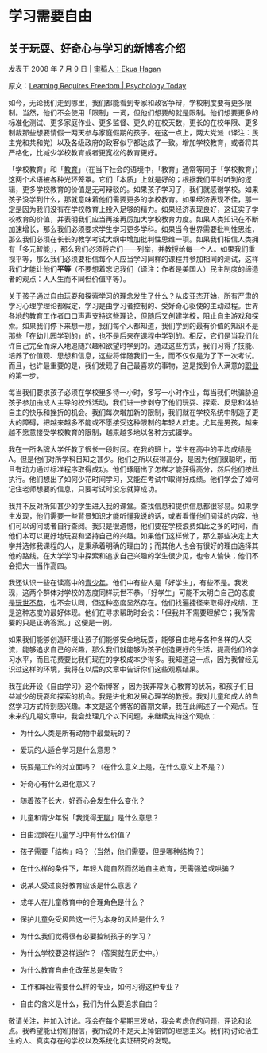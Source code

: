 # 学习需要自由

## 关于玩耍、好奇心与学习的新博客介绍

发表于 2008 年 7 月 9 日 | [审稿人：Ekua Hagan](https://www.psychologytoday.com/us/docs/editorial-process)

原文：[Learning Requires Freedom | Psychology Today](https://www.psychologytoday.com/us/blog/freedom-learn/200807/learning-requires-freedom)

如今，无论我们走到哪里，我们都能看到专家和政客争辩，学校制度要有更多限制。当然，他们不会使用「限制」一词，但他们想要的就是限制。他们想要更多的标准化测试、更多家庭作业、更多监督、更久的在校天数，更长的在校年限、更多制裁那些想要请假一两天参与家庭假期的孩子。在这一点上，两大党派（译注：民主党和共和党）以及各级政府的政客似乎都达成了一致。增加学校教育，或者将其严格化，比减少学校教育或者更宽松的教育更好。

「学校教育」和「[教育](https://www.psychologytoday.com/us/basics/education)」（在当下社会的语境中，「教育」通常等同于「学校教育」）这两个术语被各种光环笼罩。它们「本质」上就是好的；根据我们平时听到的逻辑，更多学校教育的价值是无可辩驳的。如果孩子学习了，我们就感谢学校。如果孩子没学到什么，那就意味着他们需要更多的学校教育。如果经济表现不佳，那一定是因为我们没有在学校教育上投入足够的精力。如果经济表现良好，这证实了学校教育的价值，并表明我们应当再接再厉加大学校教育力度。如果人类知识在不断加速增长，那么我们必须要求学生学习更多学科。如果当今世界需要批判性思维，那么我们必须在长长的教学考试大纲中增加批判性思维一项。如果我们相信人类拥有「多元智能」，那么我们必须将它们一一列举，并教授给每一个人。如果我们重视平等，那么我们必须要相信每个人应当学习同样的课程并参加相同的测试，这样我们才能让他们**平等**（不要想着忘记我们（译注：作者是美国人）民主制度的缔造者的观点：人人生而不同但价值平等）。

关于孩子通过自由玩耍和探索学习的理念发生了什么？从皮亚杰开始，所有严肃的学习心理学理论都假定，学习是由学习者控制的、受好奇心驱使的主动过程。世界各地的教育工作者口口声声支持这些理论，但随后又创建学校，阻止自主游戏和探索。如果我们停下来想一想，我们每个人都知道，我们学到的最有价值的知识不是那些「在幼儿园学到的」的，也不是后来在课程中学到的。相反，它们是当我们允许自己完全而深入地追随兴趣和欲望时学到的。通过这些方式，我们习得了技能、培养了价值观、思想和信息，这些将伴随我们一生，而不仅仅是为了下一次考试。而且，也许最重要的是，我们发现了自己最喜欢的事物，这是找到令人满意的[职业](https://www.psychologytoday.com/us/basics/career)的第一步。

每当我们要求孩子必须在学校里多待一小时，多写一小时作业，每当我们哄骗胁迫孩子参加由成人主导的校外活动，我们进一步剥夺了他们玩耍、探索、反思和体验自主的快乐和挫折的机会。我们每次增加新的限制，我们就在学校系统中制造了更大的障碍，把越来越多不能或不愿接受这种限制的年轻人赶走。尤其是男孩，越来越不愿意接受学校教育的限制，越来越多地以各种方式辍学。

我在一所名牌大学任教了很长一段时间。在我的班上，学生在高中的平均成绩是 A。但是他们对所学科目知之甚少。他们之所以获得高分，是因为他们很聪明，而且有动力通过标准程序取得成功。他们琢磨出了怎样才能获得高分，然后他们按此执行。他们想出了如何少花时间学习，又能在考试中取得好成绩。他们学会了如何记住老师想要的信息，只要考试时没忘就算成功。

我并不反对所知甚少的学生进入我的课堂。查找信息和提供信息都很容易。如果学生发现，他们需要一些背景知识才能听懂我说的话，或者看懂他们阅读的内容，他们可以询问或者自行查阅。我只是很遗憾，他们要在学校浪费如此之多的时间，而他们本可以更好地玩耍和坚持自己的兴趣。如果他们这样做了，那么那些决定上大学并选修我课程的人，是秉承着明确的理由的；而其他人也会有很好的理由选择其他的路线。在大学学习中探索和追求自己兴趣的学生很少见，也令人愉快；他们不会把大一当作高四。

我还认识一些在读高中的[青少年](https://www.psychologytoday.com/us/basics/adolescence)。他们中有些人是「好学生」，有些不是。我发现，这两个群体对学校的态度同样玩世不恭。「好学生」可能不太明白自己的态度是[玩世不恭](https://www.psychologytoday.com/us/basics/pessimism)，也不会认同，但这种态度显然存在。他们找遍捷径来取得好成绩，正是这种态度的最好体现。他们在寻求帮助时会说：「但我并不需要理解它；我所需要的只是正确答案。」这便是一例。

如果我们能够创造环境让孩子们能够安全地玩耍，能够自由地与各种各样的人交流，能够追求自己的兴趣，那么我们就能够为孩子创造更好的生活，提高他们的学习水平，而且花费要比我们现在的学校成本少得多。我知道这一点，因为我曾经见识过这样的环境，我将在以后的文章中告诉你们这些观察结果。

我在此开设《自由学习》这个新博客 ，因为我非常关心教育的状况，和孩子们日益减少的玩耍和探索的机会。我是进化和发展心理学的教授。我对儿童和成人的自然学习方式特别感兴趣。本文是这个博客的首期文章，我在此阐述了一个观点。在未来的几期文章中，我会处理几个以下问题，来继续支持这个观点：

- 为什么人类是所有动物中最爱玩的？

- 爱玩的人适合学习是什么意思？

- 玩耍是工作的对立面吗？（在什么意义上是，在什么意义上不是？）

- 好奇心有什么进化意义？

- 随着孩子长大，好奇心会发生什么变化？

- 儿童和青少年说「我觉得[无聊](https://www.psychologytoday.com/us/basics/boredom)」是什么意思？

- 自由混龄在儿童学习中有什么价值？

- 孩子需要「结构」吗？（当然，他们需要，但是哪种结构？）

- 在什么样的条件下，年轻人能自然而然地自主教育，无需强迫或哄骗？

- 说某人受过良好教育应该是什么意思？

- 成年人在儿童教育中的合理角色是什么？

- 保护儿童免受风险这一行为本身的风险是什么？

- 为什么我们觉得很有必要控制孩子的学习？

- 为什么学校要这样运作？（答案就在历史中。）

- 为什么教育自由化改革总是失败？

- 工作和职业需要什么样的专业，如何习得这种专业？

- 自由的含义是什么，我们为什么要追求自由？

敬请关注，并加入讨论。我会在每个星期三发帖，我会考虑你的问题，评论和论点。我希望能让你们相信，我所说的不是天上掉馅饼的理想主义。我们将讨论活生生的人、真实存在的学校以及系统化实证研究的发现。